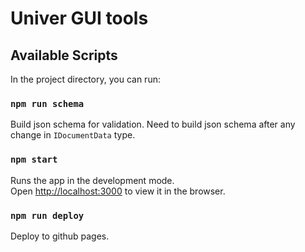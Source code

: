# Univer GUI tools

## Available Scripts

In the project directory, you can run:

### `npm run schema`

Build json schema for validation. Need to build json schema after any change in `IDocumentData` type.

### `npm start`

Runs the app in the development mode.\
Open [http://localhost:3000](http://localhost:3000) to view it in the browser.

### `npm run deploy`

Deploy to github pages.
